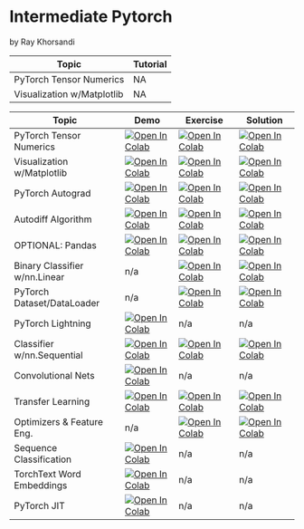 # Intermediate Pytorch
by Ray Khorsandi

| Topic | Tutorial |
|-------|----------|
| PyTorch Tensor Numerics |  NA |
| Visualization w/Matplotlib | NA |


| Topic | Demo | Exercise | Solution |
|---------|-------------|-------------|-------------|
| PyTorch Tensor Numerics | [![Open In Colab](https://colab.research.google.com/assets/colab-badge.svg)](https://colab.research.google.com/github/khorsandi2014/Pytorch-01/blob/main/demos/Demo_PyTorch_Tensors.ipynb) | [![Open In Colab](https://colab.research.google.com/assets/colab-badge.svg)](https://colab.research.google.com/github/khorsandi2014/Pytorch-01/blob/main/exercises/Exercise_PyTorch_Tensors.ipynb) | [![Open In Colab](https://colab.research.google.com/assets/colab-badge.svg)](https://colab.research.google.com/github/khorsandi2014/Pytorch-01/blob/main/exercises/Solution_PyTorch_Tensors.ipynb) |
| Visualization w/Matplotlib | [![Open In Colab](https://colab.research.google.com/assets/colab-badge.svg)](https://colab.research.google.com/github/khorsandi2014/Pytorch-01/blob/main/demos/Demo_Data_Visualization.ipynb) | [![Open In Colab](https://colab.research.google.com/assets/colab-badge.svg)](https://colab.research.google.com/github/khorsandi2014/Pytorch-01/blob/main/exercises/Exercise_Data_Visualization.ipynb) | [![Open In Colab](https://colab.research.google.com/assets/colab-badge.svg)](https://colab.research.google.com/github/khorsandi2014/Pytorch-01/blob/main/exercises/Solution_Data_Visualization.ipynb) |
| PyTorch Autograd | [![Open In Colab](https://colab.research.google.com/assets/colab-badge.svg)](https://colab.research.google.com/github/khorsandi2014/Pytorch-01/blob/main/demos/Demo_Autograd_GPU.ipynb) | [![Open In Colab](https://colab.research.google.com/assets/colab-badge.svg)](https://colab.research.google.com/github/khorsandi2014/Pytorch-01/blob/main/exercises/Exercise_Autograd_GPU.ipynb) | [![Open In Colab](https://colab.research.google.com/assets/colab-badge.svg)](https://colab.research.google.com/github/khorsandi2014/Pytorch-01/blob/main/exercises/Solution_Autograd_GPU.ipynb) |
| Autodiff Algorithm | [![Open In Colab](https://colab.research.google.com/assets/colab-badge.svg)](https://colab.research.google.com/github/khorsandi2014/Pytorch-01/blob/main/demos/Demo_Autodiff_Algorithm.ipynb) | [![Open In Colab](https://colab.research.google.com/assets/colab-badge.svg)](https://colab.research.google.com/github/khorsandi2014/Pytorch-01/blob/main/exercises/Exercise_Autodiff_Algorithm.ipynb) | [![Open In Colab](https://colab.research.google.com/assets/colab-badge.svg)](https://colab.research.google.com/github/khorsandi2014/Pytorch-01/blob/main/exercises/Solution_Autodiff_Algorithm.ipynb) |
| OPTIONAL: Pandas | [![Open In Colab](https://colab.research.google.com/assets/colab-badge.svg)](https://colab.research.google.com/github/khorsandi2014/Pytorch-01/blob/main/demos/Demo_Pandas.ipynb) | [![Open In Colab](https://colab.research.google.com/assets/colab-badge.svg)](https://colab.research.google.com/github/khorsandi2014/Pytorch-01/blob/main/exercises/Exercise_Pandas.ipynb) | [![Open In Colab](https://colab.research.google.com/assets/colab-badge.svg)](https://colab.research.google.com/github/khorsandi2014/Pytorch-01/blob/main/exercises/Solution_Pandas.ipynb) |
| Binary Classifier w/nn.Linear | n/a | [![Open In Colab](https://colab.research.google.com/assets/colab-badge.svg)](https://colab.research.google.com/github/khorsandi2014/Pytorch-01/blob/main/exercises/Exercise_Classifier_nnLinear.ipynb) | [![Open In Colab](https://colab.research.google.com/assets/colab-badge.svg)](https://colab.research.google.com/github/khorsandi2014/Pytorch-01/blob/main/exercises/Solution_Classifier_nnLinear.ipynb) |
| PyTorch Dataset/DataLoader | n/a | [![Open In Colab](https://colab.research.google.com/assets/colab-badge.svg)](https://colab.research.google.com/github/khorsandi2014/Pytorch-01/blob/main/exercises/Exercise_PyTorch_Dataset_Dataloader.ipynb) | [![Open In Colab](https://colab.research.google.com/assets/colab-badge.svg)](https://colab.research.google.com/github/khorsandi2014/Pytorch-01/blob/main/exercises/Solution_PyTorch_Dataset_Dataloader.ipynb) |
| PyTorch Lightning | [![Open In Colab](https://colab.research.google.com/assets/colab-badge.svg)](https://colab.research.google.com/github/khorsandi2014/Pytorch-01/blob/main/demos/Demo_PyTorch_Lightning.ipynb) | n/a | n/a |
| Classifier w/nn.Sequential | [![Open In Colab](https://colab.research.google.com/assets/colab-badge.svg)](https://colab.research.google.com/github/khorsandi2014/Pytorch-01/blob/main/demos/Demo_nnSequential_Classifier.ipynb) | [![Open In Colab](https://colab.research.google.com/assets/colab-badge.svg)](https://colab.research.google.com/github/khorsandi2014/Pytorch-01/blob/main/exercises/Exercise_nnSequential_Classifier.ipynb) | [![Open In Colab](https://colab.research.google.com/assets/colab-badge.svg)](https://colab.research.google.com/github/khorsandi2014/Pytorch-01/blob/main/exercises/Solution_nnSequential_Classifier.ipynb) |
| Convolutional Nets | [![Open In Colab](https://colab.research.google.com/assets/colab-badge.svg)](https://colab.research.google.com/github/khorsandi2014/Pytorch-01/blob/main/demos/Demo_Convolutional_NN.ipynb) | n/a | n/a |
| Transfer Learning | [![Open In Colab](https://colab.research.google.com/assets/colab-badge.svg)](https://colab.research.google.com/github/khorsandi2014/Pytorch-01/blob/main/demos/Demo_Transfer_Learning.ipynb) | [![Open In Colab](https://colab.research.google.com/assets/colab-badge.svg)](https://colab.research.google.com/github/khorsandi2014/Pytorch-01/blob/main/exercises/Exercise_Transfer_Learning.ipynb) | [![Open In Colab](https://colab.research.google.com/assets/colab-badge.svg)](https://colab.research.google.com/github/khorsandi2014/Pytorch-01/blob/main/exercises/Solution_Transfer_Learning.ipynb) |
| Optimizers & Feature Eng. | n/a | [![Open In Colab](https://colab.research.google.com/assets/colab-badge.svg)](https://colab.research.google.com/github/khorsandi2014/Pytorch-01/blob/main/exercises/Exercise_FeatEng_Optim.ipynb) | [![Open In Colab](https://colab.research.google.com/assets/colab-badge.svg)](https://colab.research.google.com/github/khorsandi2014/Pytorch-01/blob/main/exercises/Solution_FeatEng_Optim.ipynb) |
| Sequence Classification | [![Open In Colab](https://colab.research.google.com/assets/colab-badge.svg)](https://colab.research.google.com/github/khorsandi2014/Pytorch-01/blob/main/demos/Demo_Sequence_Classification.ipynb) | n/a | n/a |
| TorchText Word Embeddings | [![Open In Colab](https://colab.research.google.com/assets/colab-badge.svg)](https://colab.research.google.com/github/khorsandi2014/Pytorch-01/blob/main/demos/Demo_TorchText_Word_Embeddings.ipynb) | n/a | n/a |
| PyTorch JIT | [![Open In Colab](https://colab.research.google.com/assets/colab-badge.svg)](https://colab.research.google.com/github/khorsandi2014/Pytorch-01/blob/main/demos/Demo_PyTorch_JIT.ipynb) | n/a | n/a |


